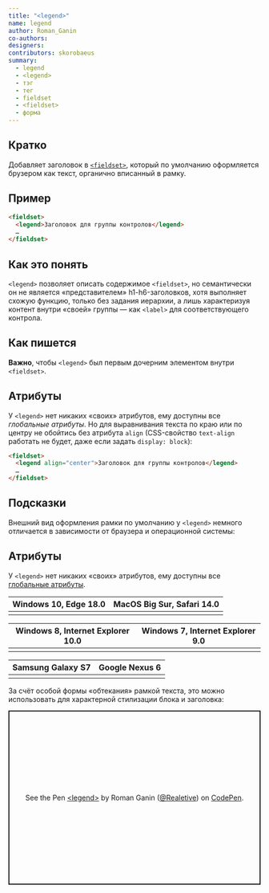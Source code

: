 ```yaml
---
title: "<legend>"
name: legend
author: Roman_Ganin
co-authors:
designers:
contributors: skorobaeus
summary:
  - legend
  - <legend>
  - тэг
  - тег
  - fieldset
  - <fieldset>
  - форма
---
```


## Кратко

Добавляет заголовок в [`<fieldset>`](/html/doka/fieldset), который по умолчанию оформляется брузером как текст, органично вписанный в рамку.
## Пример

```html
<fieldset>
  <legend>Заголовок для группы контролов</legend>
  …
</fieldset>
```

## Как это понять

`<legend>` позволяет описать содержимое `<fieldset>`, но семантически он не является «представителем» h1-h6-заголовков, хотя выполняет схожую функцию, только без задания иерархии, а лишь характеризуя контент внутри «своей» группы — как `<label>` для соответствующего контрола.

## Как пишется

**Важно**, чтобы `<legend>` был первым дочерним элементом внутри `<fieldset>`.

## Атрибуты

У `<legend>` нет никаких «своих» атрибутов, ему доступны все *глобальные атрибуты*. Но для выравнивания текста по краю или по центру не обойтись без атрибута `align` (CSS-свойство `text-align` работать не будет, даже если задать `display: block`):

```html
<fieldset>
  <legend align="center">Заголовок для группы контролов</legend>
  …
</fieldset>
```

## Подсказки

Внешний вид оформления рамки по умолчанию у `<legend>` немного отличается в зависимости от браузера и операционной системы:

## Атрибуты

У `<legend>` нет никаких «своих» атрибутов, ему доступны все [глобальные атрибуты](/html/doka/global-attrs).


<table>
  <thead>
    <tr>
      <th>
        Windows 10, Edge 18.0
      </th>
      <th>
        MacOS Big Sur, Safari 14.0
      </th>
    </tr>
  </thead>
  <tbody>
    <tr>
      <td>
        <img src="/assets/images/posts/fieldset/win10_edge_18.0.png" alt="">
      </td>
      <td>
        <img src="/assets/images/posts/fieldset/macbsr_safari_14.0.jpg" alt="">
      </td>
    </tr>
  </tbody>
</table>


<table>
  <thead>
    <tr>
      <th>
        Windows 8, Internet Explorer 10.0
      </th>
      <th>
        Windows 7, Internet Explorer 9.0
      </th>
    </tr>
  </thead>
  <tbody>
    <tr>
      <td>
        <img src="/assets/images/posts/fieldset/win8_ie_10.0.png" alt="">
      </td>
      <td>
        <img src="/assets/images/posts/fieldset/win7_ie_9.0.png" alt="">
      </td>
    </tr>
  </tbody>
</table>


<table>
  <thead>
    <tr>
      <th>
        Samsung Galaxy S7
      </th>
      <th>
        Google Nexus 6
      </th>
    </tr>
  </thead>
  <tbody>
    <tr>
      <td>
        <img src="/assets/images/posts/fieldset/6.0_Samsung-Galaxy-S7_portrait_real-mobile.png" alt="">
      </td>
      <td>
        <img src="/assets/images/posts/fieldset/6.0_Google-Nexus-6_portrait_real-mobile.png" alt="">
      </td>
    </tr>
  </tbody>
</table>

За счёт особой формы «обтекания» рамкой текста, это можно использовать для характерной стилизации блока и заголовка:

<p class="codepen" data-height="347" data-theme-id="light" data-default-tab="css,result" data-user="Realetive" data-slug-hash="BaLybry" data-preview="true" style="height: 347px; box-sizing: border-box; display: flex; align-items: center; justify-content: center; border: 2px solid; margin: 1em 0; padding: 1em;" data-pen-title="&amp;lt;legend&amp;gt;">
  <span>See the Pen <a href="https://codepen.io/Realetive/pen/BaLybry">
  &lt;legend&gt;</a> by Roman Ganin (<a href="https://codepen.io/Realetive">@Realetive</a>)
  on <a href="https://codepen.io">CodePen</a>.</span>
</p>
<script async src="https://static.codepen.io/assets/embed/ei.js"></script>
